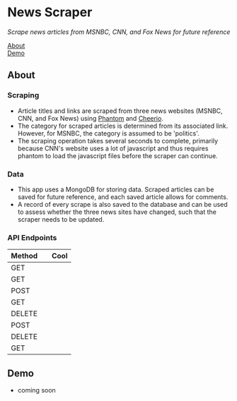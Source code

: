 # News Scraper

*Scrape news articles from MSNBC, CNN, and Fox News for future reference*

[About](#about)<br>
[Demo](#demo)

## About

### Scraping

* Article titles and links are scraped from three news websites (MSNBC, CNN, and Fox News) using [Phantom](https://www.npmjs.com/package/phantom) and [Cheerio](https://www.npmjs.com/package/cheerio).
* The category for scraped articles is determined from its associated link. However, for MSNBC, the category is assumed to be 'politics'.
* The scraping operation takes several seconds to complete, primarily because CNN's website uses a lot of javascript and thus requires phantom to load the javascript files before the scraper can continue.

### Data

* This app uses a MongoDB for storing data. Scraped articles can be saved for future reference, and each saved article allows for comments. 
* A record of every scrape is also saved to the database and can be used to assess whether the three news sites have changed, such that the scraper needs to be updated.

### API Endpoints

|Method|  | Cool |
|------|---|---|
|GET   |
|GET   |
|POST  |
|GET   |
|DELETE|
|POST  |
|DELETE|
|GET   | 

## Demo

* coming soon


